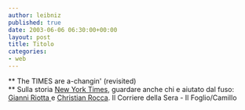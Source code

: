 ```yaml
---
author: leibniz
published: true
date: 2003-06-06 06:30:00+00:00
layout: post
title: Titolo
categories:
- web
---
```


 ** The TIMES are a-changin' (revisited)   
** Sulla storia  [ New York Times](http://leibniz.splinder.it/1054846497#294869), guardare anche chi e aiutato dal fuso:  [ Gianni Riotta ](http://www.corriere.it/edicola/index.jsp?path=COMMENTI&doc=RIOTTA)e  [ Christian Rocca](http://www.wittgenstein.it/cr/repnyt.html).
  Il Corriere della Sera - Il Foglio/Camillo

